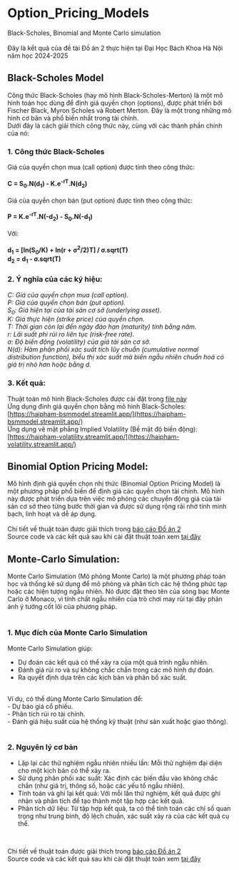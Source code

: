# Option_Pricing_Models
Black-Scholes, Binomial and Monte Carlo simulation  
<br/>
Đây là kết quả của đề tài Đồ án 2 thực hiện tại Đại Học Bách Khoa Hà Nội năm học 2024-2025

## Black-Scholes Model
Công thức Black-Scholes (hay mô hình Black-Scholes-Merton) là một mô hình toán học dùng để định giá quyền chọn (options), được phát triển bởi Fischer Black, Myron Scholes và Robert Merton. Đây là một trong những mô hình cơ bản và phổ biến nhất trong tài chính.
<br/>
Dưới đây là cách giải thích công thức này, cùng với các thành phần chính của nó:
### 1. Công thức Black-Scholes
Giá của quyền chọn mua (call option) được tính theo công thức:
<br/><br/>
**C = S<sub>0</sub>.N(d<sub>1</sub>) - K.e<sup>-rT</sup>.N(d<sub>2</sub>)**
<br/><br/>
Giá của quyền chọn bán (put option) được tính theo công thức:
<br/><br/>
**P = K.e<sup>-rT</sup>.N(-d<sub>2</sub>) - S<sub>0</sub>.N(-d<sub>1</sub>)**
<br/><br/>
Với:
<br/><br/>
**d<sub>1</sub> = [ln(S<sub>0</sub>/K) + ln(r + σ<sup>2</sup>/2)T] / σ.sqrt(T)**
<br/>
**d<sub>2</sub> = d<sub>1</sub> - σ.sqrt(T)**
### 2. Ý nghĩa của các ký hiệu:
*C: Giá của quyền chọn mua (call option).<br/>*
*P: Giá của quyền chọn bán (put option).<br/>*
*S<sub>0</sub>: Giá hiện tại của tài sản cơ sở (underlying asset).<br/>*
*K: Giá thực hiện (strike price) của quyền chọn.<br/>*
*T: Thời gian còn lại đến ngày đáo hạn (maturity) tính bằng năm.<br/>*
*r: Lãi suất phi rủi ro liên tục (risk-free rate).<br/>*
*σ: Độ biến động (volatility) của giá tài sản cơ sở.<br/>*
*N(d): Hàm phân phối xác suất tích lũy chuẩn (cumulative normal distribution function), biểu thị xác suất mà biến ngẫu nhiên chuẩn hoá có giá trị nhỏ hơn hoặc bằng d.<br/>*
### 3. Kết quả:
Thuật toán mô hình Black-Scholes được cài đặt trong [file này](https://github.com/Haipham2002/Option_Pricing_Models/blob/main/Option_Pricing_Model/Black_Scholes/blackscholes.py)
<br/>
Ứng dụng đinh giá quyền chọn bằng mô hình Black-Scholes: [https://haipham-bsmmodel.streamlit.app/](https://haipham-bsmmodel.streamlit.app/)
<br/>
Ứng dụng vẽ mặt phẳng Implied Volatility (Bề mặt độ biến động): [https://haipham-volatility.streamlit.app/](https://haipham-volatility.streamlit.app/)
<br/>

## Binomial Option Pricing Model:
Mô hình định giá quyền chọn nhị thức (Binomial Option Pricing Model) là một phương pháp phổ biến để định giá các quyền chọn tài chính. Mô hình này được phát triển dựa trên việc mô phỏng các chuyển động giá của tài sản cơ sở theo từng bước thời gian và được sử dụng rộng rãi nhờ tính minh bạch, linh hoạt và dễ áp dụng.
<br/><br/>
Chi tiết về thuật toán được giải thích trong [báo cáo Đồ án 2](https://github.com/Haipham2002/Option_Pricing_Models/blob/main/Ph%E1%BA%A1m_L%C3%A2n_H%E1%BA%A3i_20203880_%C4%90A2.docx)
<br/>
Source code và các kết quả sau khi cài đặt thuật toán xem [tại đây](https://github.com/Haipham2002/Option_Pricing_Models/tree/main/Option_Pricing_Model/Binomial)

## Monte-Carlo Simulation:
Monte Carlo Simulation (Mô phỏng Monte Carlo) là một phương pháp toán học và thống kê sử dụng để mô phỏng và phân tích các hệ thống phức tạp hoặc các hiện tượng ngẫu nhiên. Nó được đặt theo tên của sòng bạc Monte Carlo ở Monaco, vì tính chất ngẫu nhiên của trò chơi may rủi tại đây phản ánh ý tưởng cốt lõi của phương pháp.
<br/><br/>
### 1. Mục đích của Monte Carlo Simulation
Monte Carlo Simulation giúp:
<br/>
- Dự đoán các kết quả có thể xảy ra của một quá trình ngẫu nhiên.<br/>
- Đánh giá rủi ro và sự không chắc chắn trong các mô hình dự đoán.<br/>
- Ra quyết định dựa trên các kịch bản và phân bố xác suất.<br/>
<br/>
Ví dụ, có thể dùng Monte Carlo Simulation để:
<br/>
- Dự báo giá cổ phiếu.<br/>
- Phân tích rủi ro tài chính.<br/>
- Đánh giá hiệu suất của hệ thống kỹ thuật (như sản xuất hoặc giao thông).<br/>
<br/>

### 2. Nguyên lý cơ bản
- Lặp lại các thử nghiệm ngẫu nhiên nhiều lần: Mỗi thử nghiệm đại diện cho một kịch bản có thể xảy ra.<br/>
- Sử dụng phân phối xác suất: Xác định các biến đầu vào không chắc chắn (như giá trị, thông số, hoặc các yếu tố ngẫu nhiên).<br/>
- Tính toán và ghi lại kết quả: Với mỗi lần thử nghiệm, kết quả được ghi nhận và phân tích để tạo thành một tập hợp các kết quả.<br/>
- Phân tích dữ liệu: Từ tập hợp kết quả, ta có thể tính toán các chỉ số quan trọng như trung bình, độ lệch chuẩn, xác suất xảy ra của các kết quả cụ thể.<br/>
<br/>

Chi tiết về thuật toán được giải thích trong [báo cáo Đồ án 2](https://github.com/Haipham2002/Option_Pricing_Models/blob/main/Ph%E1%BA%A1m_L%C3%A2n_H%E1%BA%A3i_20203880_%C4%90A2.docx)
<br/>
Source code và các kết quả sau khi cài đặt thuật toán xem [tại đây](https://github.com/Haipham2002/Option_Pricing_Models/tree/main/Option_Pricing_Model/Monte_Carlo)
